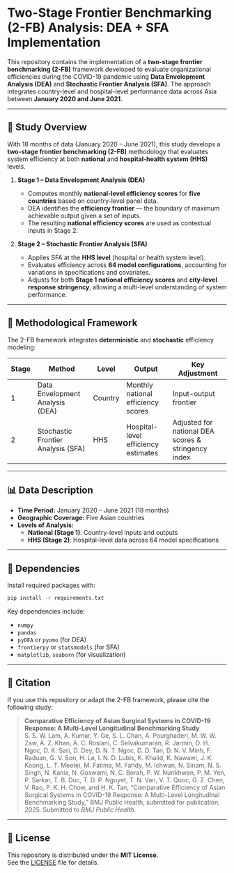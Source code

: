 # Two-Stage Frontier Benchmarking (2-FB) Analysis: DEA + SFA Implementation

This repository contains the implementation of a **two-stage frontier benchmarking (2-FB)** framework developed to evaluate organizational efficiencies during the COVID-19 pandemic using **Data Envelopment Analysis (DEA)** and **Stochastic Frontier Analysis (SFA)**. The approach integrates country-level and hospital-level performance data across Asia between **January 2020 and June 2021**.

---

## 📘 Study Overview

With 18 months of data (January 2020 – June 2021), this study develops a **two-stage frontier benchmarking (2-FB)** methodology that evaluates system efficiency at both **national** and **hospital-health system (HHS)** levels.  

1. **Stage 1 – Data Envelopment Analysis (DEA)**  
   - Computes monthly **national-level efficiency scores** for **five countries** based on country-level panel data.  
   - DEA identifies the **efficiency frontier** — the boundary of maximum achievable output given a set of inputs.  
   - The resulting **national efficiency scores** are used as contextual inputs in Stage 2.

2. **Stage 2 – Stochastic Frontier Analysis (SFA)**  
   - Applies SFA at the **HHS level** (hospital or health system level).  
   - Evaluates efficiency across **64 model configurations**, accounting for variations in specifications and covariates.  
   - Adjusts for both **Stage 1 national efficiency scores** and **city-level response stringency**, allowing a multi-level understanding of system performance.

---

## 🧠 Methodological Framework

The 2-FB framework integrates **deterministic** and **stochastic** efficiency modeling:

| Stage | Method | Level | Output | Key Adjustment |
|--------|---------|--------|----------|----------------|
| 1 | Data Envelopment Analysis (DEA) | Country | Monthly national efficiency scores | Input-output frontier |
| 2 | Stochastic Frontier Analysis (SFA) | HHS | Hospital-level efficiency estimates | Adjusted for national DEA scores & stringency index |

---

## 📊 Data Description

- **Time Period:** January 2020 – June 2021 (18 months)  
- **Geographic Coverage:** Five Asian countries  
- **Levels of Analysis:**
  - **National (Stage 1)**: Country-level inputs and outputs  
  - **HHS (Stage 2)**: Hospital-level data across 64 model specifications  

---

## 🧩 Dependencies

Install required packages with:

```bash
pip install -r requirements.txt
```

Key dependencies include:
- `numpy`
- `pandas`
- `pyDEA` or `pyomo` (for DEA)
- `frontierpy` or `statsmodels` (for SFA)
- `matplotlib`, `seaborn` (for visualization)

---

## 🧾 Citation

If you use this repository or adapt the 2-FB framework, please cite the following study:

> **Comparative Efficiency of Asian Surgical Systems in COVID-19 Response: A Multi-Level Longitudinal Benchmarking Study**  
> S. S. W. Lam, A. Kumar, Y. Ge, S. L. Chan, A. Pourghaderi, M. W. W. Zaw, A. Z. Khan, A. C. Roslani, C. Selvakumaran, R. Jarmin, D. H. Ngoc, D. K. Sari, D. Dey, D. N. T. Ngoc, D. D. Tan, D. N. V. Minh, F. Raduan, G. V. Son, H. Le, I. N. D. Lubis, K. Khalid, K. Nawawi, J. K. Koong, L. T. Meetei, M. Fatima, M. Fahdy, M. Ichwan, N. Sinam, N. S. Singh, N. Kania, N. Goswami, N. C. Borah, P. W. Nurikhwan, P. M. Yen, P. Sarkar, T. B. Duc, T. D. P. Nguyet, T. N. Van, V. T. Quoc, G. Z. Chen, V. Rao, P. K. H. Chow, and H. K. Tan, “Comparative Efficiency of Asian Surgical Systems in COVID-19 Response: A Multi-Level Longitudinal Benchmarking Study,” BMJ Public Health, submitted for publication, 2025.
> Submitted to *BMJ Public Health*.

---

## 📜 License

This repository is distributed under the **MIT License**.  
See the [LICENSE](LICENSE) file for details.
